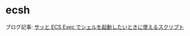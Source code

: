 # ecsh

ブログ記事: [サッと ECS Exec でシェルを起動したいときに使えるスクリプト](https://engineer.ashita-team.com/entry/introducing-a-wrapper-script-to-use-ecs-exec-more-easily)
